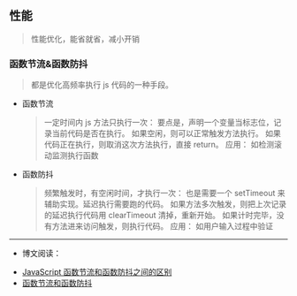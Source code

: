 ## 性能

> 性能优化，能省就省，减小开销

### 函数节流&函数防抖

> 都是优化高频率执行 js 代码的一种手段。

- 函数节流

  > 一定时间内 js 方法只执行一次：
  > 要点是，声明一个变量当标志位，记录当前代码是否在执行。
  > 如果空闲，则可以正常触发方法执行。
  > 如果代码正在执行，则取消这次方法执行，直接 return。
  > 应用：
  > 如检测滚动监测执行函数

- 函数防抖
  > 频繁触发时，有空闲时间，才执行一次：
  > 也是需要一个 setTimeout 来辅助实现。延迟执行需要跑的代码。
  > 如果方法多次触发，则把上次记录的延迟执行代码用 clearTimeout 清掉，重新开始。
  > 如果计时完毕，没有方法进来访问触发，则执行代码。
  > 应用：
  > 如用户输入过程中验证

---

- 博文阅读：

* [JavaScript 函数节流和函数防抖之间的区别](https://juejin.im/entry/58a3911b570c35006cdc2d6a)
* [函数节流和函数防抖](http://fengxu.ink/2018/04/11/函数节流和函数防抖/)
